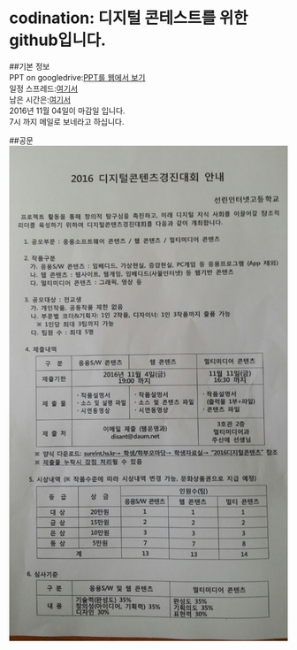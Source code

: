 # codination: 디지털 콘테스트를 위한 github입니다.  
##기본 정보  
PPT on googledrive:[PPT를 웹에서 보기](https://drive.google.com/open?id=0B10Fls3l6N20eGpSSHVkMDJzclU)  
일정 스프레드:[여기서](https://docs.google.com/spreadsheets/d/1zwX_y9pz6UX1Zo9biXWwrL2MEDuBjM9KDTMkHmtNYAw/edit?usp=sharing "웹사이트")  
남은 시간은:[여기서](http://jsdn.space/dicon.html "웹사이트")  
2016년 11월 04일이 마감일 입니다.  
7시 까지 메일로 보네라고 하십니다.  
  
##공문
![dicon](https://github.com/Codination/codination/blob/master/%EA%B7%B8%EC%99%B8/dicon.jpg)  

